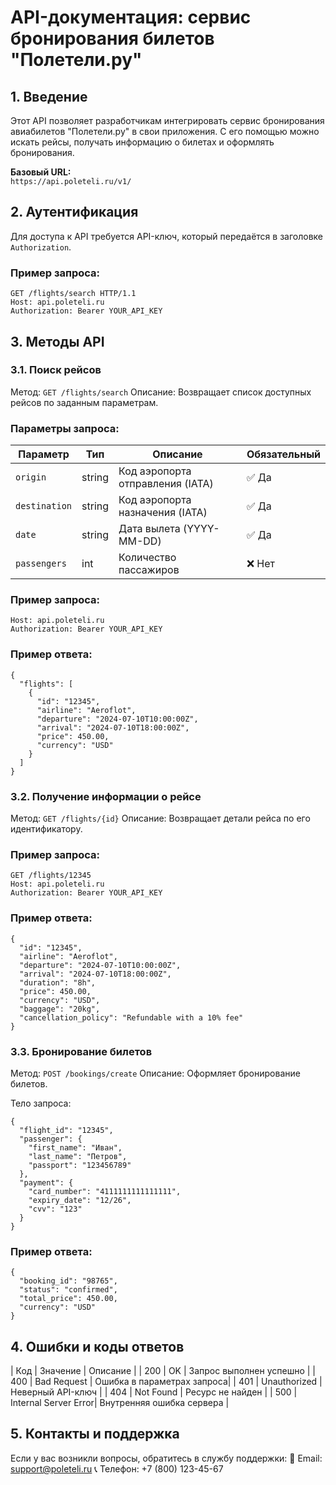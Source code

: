 # API-документация: сервис бронирования билетов "Полетели.ру"

## 1. Введение

Этот API позволяет разработчикам интегрировать сервис бронирования авиабилетов "Полетели.ру" в свои приложения. С его помощью можно искать рейсы, получать информацию о билетах и оформлять бронирования.

**Базовый URL:**  
`https://api.poleteli.ru/v1/`

## 2. Аутентификация

Для доступа к API требуется API-ключ, который передаётся в заголовке `Authorization`.

### Пример запроса:

```http
GET /flights/search HTTP/1.1
Host: api.poleteli.ru
Authorization: Bearer YOUR_API_KEY
```

## 3. Методы API 

### 3.1. Поиск рейсов

Метод: `GET /flights/search`
Описание: Возвращает список доступных рейсов по заданным параметрам.

### Параметры запроса:

| Параметр     | Тип    | Описание                        | Обязательный |
|-------------|--------|----------------------------------|--------------|
| `origin`    | string | Код аэропорта отправления (IATA) | ✅ Да        |
| `destination` | string | Код аэропорта назначения (IATA)  | ✅ Да      |
| `date`      | string | Дата вылета (YYYY-MM-DD)         | ✅ Да        |
| `passengers` | int    | Количество пассажиров            | ❌ Нет      |



### Пример запроса:

```GET /flights/search?origin=DME&destination=JFK&date=2024-07-10&passengers=1
Host: api.poleteli.ru
Authorization: Bearer YOUR_API_KEY
```

### Пример ответа:

```
{
  "flights": [
    {
      "id": "12345",
      "airline": "Aeroflot",
      "departure": "2024-07-10T10:00:00Z",
      "arrival": "2024-07-10T18:00:00Z",
      "price": 450.00,
      "currency": "USD"
    }
  ]
}
```

### 3.2. Получение информации о рейсе

Метод: `GET /flights/{id}`
Описание: Возвращает детали рейса по его идентификатору.

### Пример запроса:

```
GET /flights/12345
Host: api.poleteli.ru
Authorization: Bearer YOUR_API_KEY
```

### Пример ответа:

```
{
  "id": "12345",
  "airline": "Aeroflot",
  "departure": "2024-07-10T10:00:00Z",
  "arrival": "2024-07-10T18:00:00Z",
  "duration": "8h",
  "price": 450.00,
  "currency": "USD",
  "baggage": "20kg",
  "cancellation_policy": "Refundable with a 10% fee"
}
```

### 3.3. Бронирование билетов

Метод: `POST /bookings/create`
Описание: Оформляет бронирование билетов.

Тело запроса:
```
{
  "flight_id": "12345",
  "passenger": {
    "first_name": "Иван",
    "last_name": "Петров",
    "passport": "123456789"
  },
  "payment": {
    "card_number": "4111111111111111",
    "expiry_date": "12/26",
    "cvv": "123"
  }
}
```

### Пример ответа:

```
{
  "booking_id": "98765",
  "status": "confirmed",
  "total_price": 450.00,
  "currency": "USD"
}
```

## 4. Ошибки и коды ответов

| Код      | Значение             | Описание                   |
| 200      | OK                   | Запрос выполнен успешно    | 
| 400      | Bad Request          | Ошибка в параметрах запроса| 
| 401      | Unauthorized         | Неверный API-ключ          | 
| 404      | Not Found            | Ресурс не найден           | 
| 500      | Internal Server Error| Внутренняя ошибка сервера  | 


## 5. Контакты и поддержка

Если у вас возникли вопросы, обратитесь в службу поддержки:
📧 Email: support@poleteli.ru
📞 Телефон: +7 (800) 123-45-67

